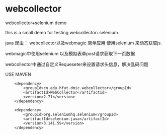 # webcollector
webcollector+selenium demo


this is a small demo for testing webcollector+selenium

java 爬虫：
webcollector以及webmagic 简单应用
使用selenium 来动态获取js.
 
webmagic中使用selenium 以及模拟表单post请求获取下一页数据

webcollector中通过自定义Requeseter来设置请求头信息，解决乱码问题

USE MAVEN

 <!-- https://mvnrepository.com/artifact/cn.edu.hfut.dmic.webcollector/WebCollector -->
        <dependency>
            <groupId>cn.edu.hfut.dmic.webcollector</groupId>
            <artifactId>WebCollector</artifactId>
            <version>2.71</version>
        </dependency>

 <!-- https://mvnrepository.com/artifact/org.seleniumhq.selenium/selenium-java -->
        <dependency>
            <groupId>org.seleniumhq.selenium</groupId>
            <artifactId>selenium-java</artifactId>
            <version>3.141.59</version>
        </dependency>
